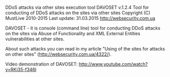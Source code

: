 DDoS attacks via other sites execution tool
DAVOSET v.1.2.4
Tool for conducting of DDoS attacks on the sites via other sites
Copyright (C) MustLive 2010-2015
Last update: 31.03.2015
http://websecurity.com.ua

DAVOSET - it is console (command line) tool for conducting DDoS attacks on the sites via Abuse of Functionality and XML External Entities vulnerabilities at other sites.

About such attacks you can read in my article "Using of the sites for attacks on other sites" (http://websecurity.com.ua/4322/).

Video demonstration of DAVOSET: http://www.youtube.com/watch?v=RKi35-f346I
